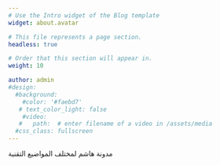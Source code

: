 ```yaml
---
# Use the Intro widget of the Blog template
widget: about.avatar

# This file represents a page section.
headless: true

# Order that this section will appear in.
weight: 10

author: admin
#design:
  #background:
    #color: '#faebd7'
   # text_color_light: false
    #video:
   #   path:  # enter filename of a video in /assets/media
  #css_class: fullscreen
---
```


مدونة هاشم لمختلف المواضيع التقنية
